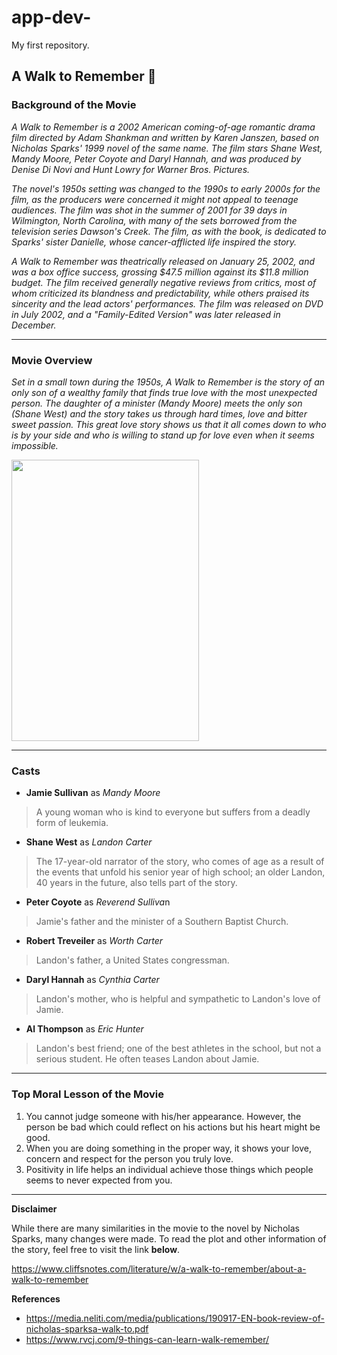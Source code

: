 # app-dev-
My first repository.
## A Walk to Remember 💟

### **Background of the Movie**

*A Walk to Remember is a 2002 American coming-of-age romantic drama film directed by Adam Shankman and written by Karen Janszen, based on Nicholas Sparks' 1999 novel of the same name. The film stars Shane West, Mandy Moore, Peter Coyote and Daryl Hannah, and was produced by Denise Di Novi and Hunt Lowry for Warner Bros. Pictures.*

*The novel's 1950s setting was changed to the 1990s to early 2000s for the film, as the producers were concerned it might not appeal to teenage audiences. The film was shot in the summer of 2001 for 39 days in Wilmington, North Carolina, with many of the sets borrowed from the television series Dawson's Creek. The film, as with the book, is dedicated to Sparks' sister Danielle, whose cancer-afflicted life inspired the story.*

*A Walk to Remember was theatrically released on January 25, 2002, and was a box office success, grossing $47.5 million against its $11.8 million budget. The film received generally negative reviews from critics, most of whom criticized its blandness and predictability, while others praised its sincerity and the lead actors' performances. The film was released on DVD in July 2002, and a "Family-Edited Version" was later released in December.*

---

### **Movie Overview**

*Set in a small town during the 1950s, A Walk to Remember is the story of an only son of a wealthy family that finds true love with the most unexpected person. The daughter of a minister (Mandy Moore) meets the only son (Shane West) and the story takes us through hard times, love and bitter sweet passion. This great love story shows us that it all comes down to who is by your side and who is willing to stand up for love even when it seems impossible.*

<img src="https://user-images.githubusercontent.com/119565117/206494761-41586c6b-158d-4e4b-b143-5cf2ec4cf0e9.jpg" width="300" height="450" />

---

### **Casts**

* **Jamie Sullivan** as *Mandy Moore*
> A young woman who is kind to everyone but suffers from a deadly form of leukemia.
* **Shane West** as *Landon Carter*
> The 17-year-old narrator of the story, who comes of age as a result of the events that unfold his senior year of high school; an older Landon, 40 years in the future, also tells part of the story.
* **Peter Coyote** as *Reverend Sulliva*n
> Jamie's father and the minister of a Southern Baptist Church.
* **Robert Treveiler** as *Worth Carter*
>  Landon's father, a United States congressman.
* **Daryl Hannah** as *Cynthia Carter*
> Landon's mother, who is helpful and sympathetic to Landon's love of Jamie.
* **Al Thompson** as *Eric Hunter*
> Landon's best friend; one of the best athletes in the school, but not a serious student. He often teases Landon about Jamie.

---

### **Top Moral Lesson of the Movie**
1. You cannot judge someone with his/her appearance. However, the person be bad which could reflect on his actions but his heart might be good.
2. When you are doing something in the proper way, it shows your love, concern and respect for the person you truly love.
3. Positivity in life helps an individual achieve those things which people seems to never expected from you.

---

**Disclaimer**

While there are many similarities in the movie to the novel by Nicholas Sparks, many changes were made. To read the plot and other information of the story, feel free to visit the link **below**. 

<https://www.cliffsnotes.com/literature/w/a-walk-to-remember/about-a-walk-to-remember>

**References**

- <https://media.neliti.com/media/publications/190917-EN-book-review-of-nicholas-sparksa-walk-to.pdf>
- <https://www.rvcj.com/9-things-can-learn-walk-remember/>

